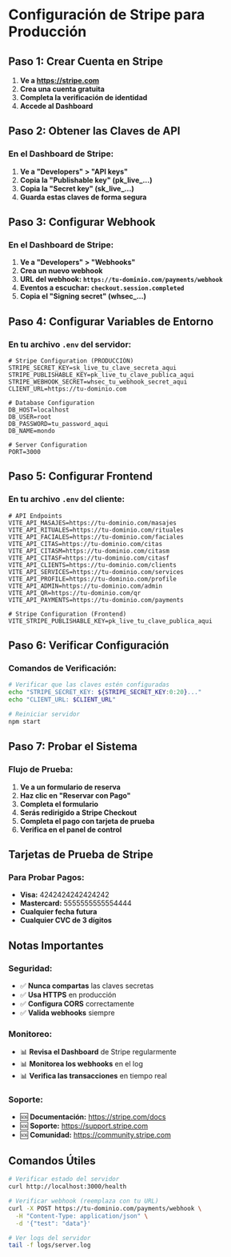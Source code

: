 # Configuración de Stripe para Producción

## Paso 1: Crear Cuenta en Stripe

1. **Ve a https://stripe.com**
2. **Crea una cuenta gratuita**
3. **Completa la verificación de identidad**
4. **Accede al Dashboard**

## Paso 2: Obtener las Claves de API

### En el Dashboard de Stripe:

1. **Ve a "Developers" > "API keys"**
2. **Copia la "Publishable key" (pk_live_...)**
3. **Copia la "Secret key" (sk_live_...)**
4. **Guarda estas claves de forma segura**

## Paso 3: Configurar Webhook

### En el Dashboard de Stripe:

1. **Ve a "Developers" > "Webhooks"**
2. **Crea un nuevo webhook**
3. **URL del webhook: `https://tu-dominio.com/payments/webhook`**
4. **Eventos a escuchar: `checkout.session.completed`**
5. **Copia el "Signing secret" (whsec_...)**

## Paso 4: Configurar Variables de Entorno

### En tu archivo `.env` del servidor:

```env
# Stripe Configuration (PRODUCCIÓN)
STRIPE_SECRET_KEY=sk_live_tu_clave_secreta_aqui
STRIPE_PUBLISHABLE_KEY=pk_live_tu_clave_publica_aqui
STRIPE_WEBHOOK_SECRET=whsec_tu_webhook_secret_aqui
CLIENT_URL=https://tu-dominio.com

# Database Configuration
DB_HOST=localhost
DB_USER=root
DB_PASSWORD=tu_password_aqui
DB_NAME=mondo

# Server Configuration
PORT=3000
```

## Paso 5: Configurar Frontend

### En tu archivo `.env` del cliente:

```env
# API Endpoints
VITE_API_MASAJES=https://tu-dominio.com/masajes
VITE_API_RITUALES=https://tu-dominio.com/rituales
VITE_API_FACIALES=https://tu-dominio.com/faciales
VITE_API_CITAS=https://tu-dominio.com/citas
VITE_API_CITASM=https://tu-dominio.com/citasm
VITE_API_CITASF=https://tu-dominio.com/citasf
VITE_API_CLIENTS=https://tu-dominio.com/clients
VITE_API_SERVICES=https://tu-dominio.com/services
VITE_API_PROFILE=https://tu-dominio.com/profile
VITE_API_ADMIN=https://tu-dominio.com/admin
VITE_API_QR=https://tu-dominio.com/qr
VITE_API_PAYMENTS=https://tu-dominio.com/payments

# Stripe Configuration (Frontend)
VITE_STRIPE_PUBLISHABLE_KEY=pk_live_tu_clave_publica_aqui
```

## Paso 6: Verificar Configuración

### Comandos de Verificación:

```bash
# Verificar que las claves estén configuradas
echo "STRIPE_SECRET_KEY: ${STRIPE_SECRET_KEY:0:20}..."
echo "CLIENT_URL: $CLIENT_URL"

# Reiniciar servidor
npm start
```

## Paso 7: Probar el Sistema

### Flujo de Prueba:

1. **Ve a un formulario de reserva**
2. **Haz clic en "Reservar con Pago"**
3. **Completa el formulario**
4. **Serás redirigido a Stripe Checkout**
5. **Completa el pago con tarjeta de prueba**
6. **Verifica en el panel de control**

## Tarjetas de Prueba de Stripe

### Para Probar Pagos:

- **Visa:** 4242424242424242
- **Mastercard:** 5555555555554444
- **Cualquier fecha futura**
- **Cualquier CVC de 3 dígitos**

## Notas Importantes

### Seguridad:
- ✅ **Nunca compartas** las claves secretas
- ✅ **Usa HTTPS** en producción
- ✅ **Configura CORS** correctamente
- ✅ **Valida webhooks** siempre

### Monitoreo:
- 📊 **Revisa el Dashboard** de Stripe regularmente
- 📊 **Monitorea los webhooks** en el log
- 📊 **Verifica las transacciones** en tiempo real

### Soporte:
- 🆘 **Documentación:** https://stripe.com/docs
- 🆘 **Soporte:** https://support.stripe.com
- 🆘 **Comunidad:** https://community.stripe.com

## Comandos Útiles

```bash
# Verificar estado del servidor
curl http://localhost:3000/health

# Verificar webhook (reemplaza con tu URL)
curl -X POST https://tu-dominio.com/payments/webhook \
  -H "Content-Type: application/json" \
  -d '{"test": "data"}'

# Ver logs del servidor
tail -f logs/server.log
``` 